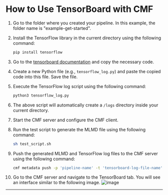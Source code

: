 # How to Use TensorBoard with CMF
1. Go to the folder where you created your pipeline. In this example, the folder name is "example-get-started".

2. Install the TensorFlow library in the current directory using the following command:
     ```bash
     pip install tensorflow
     ```
     
3. Go to the [tensorboard documentation](https://www.tensorflow.org/tensorboard/get_started) and copy the necessary code.

4. Create a new Python file (e.g., `tensorflow_log.py`) and paste the copied code into this file. Save the file.

5. Execute the TensorFlow log script using the following command:
     ```bash
     python3 tensorflow_log.py
     ```

6. The above script will automatically create a `/logs` directory inside your current directory.

7. Start the CMF server and configure the CMF client.

8. Run the test script to generate the MLMD file using the following command:
     ```bash
     sh test_script.sh
     ```

9. Push the generated MLMD and TensorFlow log files to the CMF server using the following command:
     ```bash
     cmf metadata push -p 'pipeline-name' -t 'tensorboard-log-file-name'
     ```

10. Go to the CMF server and navigate to the TensorBoard tab. You will see an interface similar to the following image.
    ![image](https://h-huang.github.io/tutorials/_images/tensorboard_scalars.png)

---
